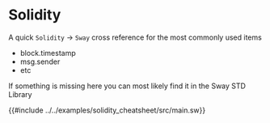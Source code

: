 # Solidity

A quick `Solidity` → `Sway` cross reference for the most commonly used items

- block.timestamp
- msg.sender
- etc

If something is missing here you can most likely find it in the Sway STD Library

{{#include ../../examples/solidity_cheatsheet/src/main.sw}}
